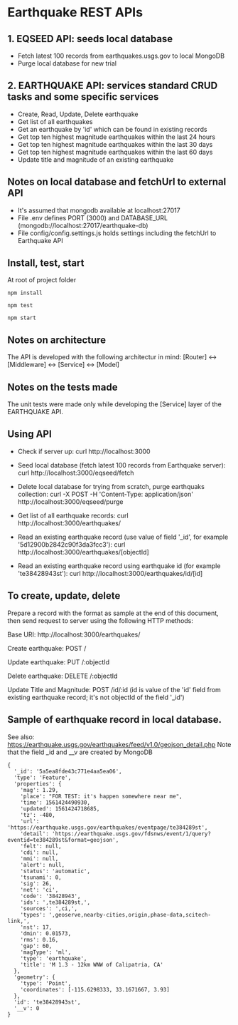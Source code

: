 # Earthquake REST APIs
## 1. EQSEED API: seeds local database
- Fetch latest 100 records from earthquakes.usgs.gov to local MongoDB
- Purge local database for new trial

## 2. EARTHQUAKE API: services standard CRUD tasks and some specific services
- Create, Read, Update, Delete earthquake
- Get list of all earthquakes
- Get an earthquake by 'id' which can be found in existing records
- Get top ten highest magnitude earthquakes within the last 24 hours
- Get top ten highest magnitude earthquakes within the last 30 days
- Get top ten highest magnitude earthquakes within the last 60 days
- Update title and magnitude of an existing earthquake

## Notes on local database and fetchUrl to external API
- It's assumed that mongodb available at localhost:27017
- File .env defines PORT (3000) and DATABASE_URL (mongodb://localhost:27017/earthquake-db)
- File config/config.settings.js holds settings including the fetchUrl to Earthquake API

## Install, test, start
At root of project folder
```
npm install
```
```
npm test
```
```
npm start
```
## Notes on architecture
The API is developed with the following architectur in mind:
[Router] <-> [Middleware] <-> [Service] <-> [Model]

## Notes on the tests made
The unit tests were made only while developing the [Service] layer of the EARTHQUAKE API.

## Using API
- Check if server up:
curl http://localhost:3000

- Seed local database (fetch latest 100 records from Earthquake server):
curl http://localhost:3000/eqseed/fetch

- Delete local database for trying from scratch, purge earthquaks collection:
curl -X POST -H 'Content-Type: application/json' http://localhost:3000/eqseed/purge

- Get list of all earthquake records:
curl http://localhost:3000/earthquakes/

- Read an existing earthquake record (use value of field '_id', for example '5d12900b2842c90f3da3fcc3'):
curl http://localhost:3000/earthquakes/[objectId]

- Read an existing earthquake record using earthquake id (for example 'te38428943st'):
curl http://localhost:3000/earthquakes/id/[id]

## To create, update, delete
Prepare a record with the format as sample at the end of this document, then send request to server using the following HTTP methods:

Base URI: http://localhost:3000/earthquakes/

Create earthquake: POST /

Update earthquake: PUT /:objectId

Delete earthquake: DELETE /:objectId

Update Title and Magnitude: POST /id/:id (id is value of the 'id' field from existing earthquake record; it's not objectId of the field '_id')

## Sample of earthquake record in local database.
See also: https://earthquake.usgs.gov/earthquakes/feed/v1.0/geojson_detail.php
Note that the field _id and __v are created by MongoDB
```
{
  '_id': '5a5ea8fde43c771e4aa5ea06',
  'type': 'Feature',
  'properties': {
    'mag': 1.29,
    'place': "FOR TEST: it's happen somewhere near me",
    'time': 1561424490930,
    'updated': 1561424718685,
    'tz': -480,
    'url': 'https://earthquake.usgs.gov/earthquakes/eventpage/te384289st',
    'detail': 'https://earthquake.usgs.gov/fdsnws/event/1/query?eventid=te384289st&format=geojson',
    'felt': null,
    'cdi': null,
    'mmi': null,
    'alert': null,
    'status': 'automatic',
    'tsunami': 0,
    'sig': 26,
    'net': 'ci',
    'code': '38428943',
    'ids': ',te384289st,',
    'sources': ',ci,',
    'types': ',geoserve,nearby-cities,origin,phase-data,scitech-link,',
    'nst': 17,
    'dmin': 0.01573,
    'rms': 0.16,
    'gap': 60,
    'magType': 'ml',
    'type': 'earthquake',
    'title': 'M 1.3 - 12km WNW of Calipatria, CA'
  },
  'geometry': {
    'type': 'Point',
    'coordinates': [-115.6298333, 33.1671667, 3.93]
  },
  'id': 'te38428943st',
  '__v': 0
}
```